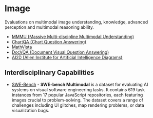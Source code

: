 # Image

Evaluations on multimodal image understanding, knowledge, advanced perception and multimodal reasoning ability.

- [MMMU (Massive Multi-discipline Multimodal Understanding)](mmmu.md)
- [ChartQA (Chart Question Answering)](chartqa.md)
- [MathVista](mathvista.md)
- [DocVQA (Document Visual Question Answering)](docvqa.md)
- [AI2D (Allen Institute for Artificial Intelligence Diagrams)](ai2d.md)

## Interdisciplinary Capabilities

- [SWE-Bench](../coding/swe_bench.md) - **SWE-bench Multimodal** is a dataset for evaluating AI systems on visual software engineering tasks. It contains 619 task instances from 17 popular JavaScript repositories, each featuring images crucial to problem-solving. The dataset covers a range of challenges including UI glitches, map rendering problems, or data visualization bugs.